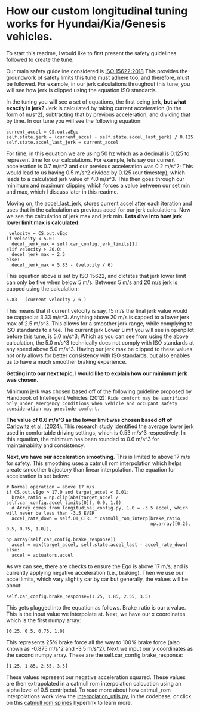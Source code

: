 
# **How our custom longitudinal tuning works for Hyundai/Kia/Genesis vehicles.**

To start this readme, I would like to first present the safety guidelines followed to create the tune:

Our main safety guideline considered is [ISO 15622:2018](https://www.iso.org/obp/ui/en/#iso:std:iso:15622:ed-3:v1:en)
This provides the groundwork of safety limits this tune must adhere too, and therefore, must be followed.
For example, in our jerk calculations throughout this tune, you will see how jerk is clipped using the equation ISO standards.

In the tuning you will see a set of equations, the first being jerk, **but what exactly is jerk?**
Jerk is calculated by taking current acceleration (in the form of m/s^2), subtracting that by previous acceleration, and
dividing that by time. In our tune you will see the following equation:

    current_accel = CS.out.aEgo
    self.state.jerk = (current_accel - self.state.accel_last_jerk) / 0.125
    self.state.accel_last_jerk = current_accel

For time, in this equation we are using 50 hz which as a decimal is 0.125 to represent time for our calculations.
For example, lets say our current acceleration is 0.7 m/s^2 and our previous acceleration was 0.2 m/s^2; This would lead to us having 0.5 m/s^2 divided by
0.125 (our timestep), which leads to a calculated jerk value of 4.0 m/s^3. This then goes through our minimum and maximum clipping which forces a value between our set min and max,
which I discuss later in this readme.

Moving on, the accel_last_jerk, stores current accel after each iteration and uses that in the calculation as previous accel for
our jerk calculations. Now we see the calculation of jerk max and jerk min. **Lets dive into how jerk lower limit max is calculated:**

     velocity = CS.out.vEgo
    if velocity < 5.0:
      decel_jerk_max = self.car_config.jerk_limits[1]
    elif velocity > 20.0:
      decel_jerk_max = 2.5
    else:
      decel_jerk_max = 5.83 - (velocity / 6)

This equation above is set by ISO 15622, and dictates that jerk lower limit can only be five when below 5 m/s.
Between 5 m/s and 20 m/s jerk is capped using the calculation:

    5.83 - (current velocity / 6 )

This means that if current velocity is say, 15 m/s the final jerk value would be capped at 3.33 m/s^3.
Anything above 20 m/s is capped to a lower jerk max of 2.5 m/s^3. This allows for a smoother jerk range, while complying to ISO standards to a tee.
The current jerk Lower Limit you will see in openpilot before this tune, is 5.0 m/s^3; Which as you can see from using the above calculation,
the 5.0 m/s^3 technically does not comply with ISO standards at any speed above 5.0 m/s^3.
Having our jerk max be clipped to these values not only allows for better consistency with ISO standards, but also enables us to have a much smoother braking experience.

**Getting into our next topic, I would like to explain how our minimum jerk was chosen.**

Minimum jerk was chosen based off of the following guideline proposed by Handbook of Intellegent Vehicles (2012):
`Ride comfort may be sacrificed only under emergency conditions when vehicle and occupant safety consideration may preclude comfort.`

**The value of 0.6 m/s^3 as the lower limit was chosen based off of**
[Carlowitz et al. (2024).](https://www.researchgate.net/publication/382274551_User_evaluation_of_comfortable_deceleration_profiles_for_highly_automated_driving_Findings_from_a_test_track_study)
This research study identified the average lower jerk used in comfortable driving settings, which is 0.53 m/s^3 respectively.
In this equation, the minimum has been rounded to 0.6 m/s^3 for maintainability and consistency.


**Next, we have our acceleration smoothing**. This is limited to above 17 m/s for safety. This smoothing uses a catmull rom interpolation
which helps create smoother trajectory than linear interpolation. The equation for acceleration is set below:

    # Normal operation = above 17 m/s
    if CS.out.vEgo > 17.0 and target_accel < 0.01:
      brake_ratio = np.clip(abs(target_accel / self.car_config.accel_limits[0]), 0.0, 1.0)
      # Array comes from longitudinal_config.py, 1.0 = -3.5 accel, which will never be less than -3.5 EVER
      accel_rate_down = self.DT_CTRL * catmull_rom_interp(brake_ratio,
                                                          np.array([0.25, 0.5, 0.75, 1.0]),
                                                          np.array(self.car_config.brake_response))
      accel = max(target_accel, self.state.accel_last - accel_rate_down)
    else:
      accel = actuators.accel

As we can see, there are checks to ensure the Ego is above 17 m/s, and is currently applying negative acceleration (i.e., braking).
Then we use our accel limits, which vary slightly car by car but generally, the values will be about:

    self.car_config.brake_response=(1.25, 1.85, 2.55, 3.5)

This gets plugged into the equation as follows. Brake_ratio is our x value. This is the input value we interpolate at. Next, we have our
x coordinates which is the first numpy array:

    [0.25, 0.5, 0.75, 1.0]

This represents 25% brake force all the way to 100% brake force (also known as -0.875 m/s^2 and -3.5 m/s^2). Next we input our
y coordinates as the second numpy array. These are the self.car_config.brake_response:

    [1.25, 1.85, 2.55, 3.5]

These values represent our negative acceleration squared. These values are then extrapolated in a catmull rom interpolation
calcuation using an alpha level of 0.5 centripetal. To read more about how catmull_rom interpolations work view the
[interpolation_utils.py]((opendbc/sunnypilot/interpolation_utils.py)), in the codebase, or click on this
[catmull rom splines](https://qroph.github.io/2018/07/30/smooth-paths-using-catmull-rom-splines.html) hyperlink to learn more.
